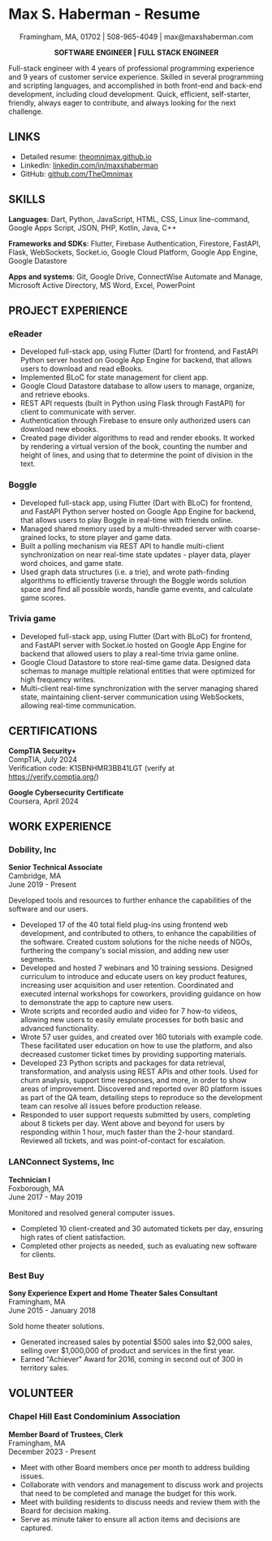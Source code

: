 # Max S. Haberman - Resume

<p align="center">
  Framingham, MA, 01702 | 508-965-4049 | max@maxshaberman.com
</p>

<p align="center">
  <strong>SOFTWARE ENGINEER | FULL STACK ENGINEER</strong>
</p>

Full-stack engineer with 4 years of professional programming experience and 9 years of customer service experience. Skilled in several programming and scripting languages, and accomplished in both front-end and back-end development, including cloud development. Quick, efficient, self-starter, friendly, always eager to contribute, and always looking for the next challenge.

## LINKS

* Detailed resume: [theomnimax.github.io](https://theomnimax.github.io/)
* LinkedIn: [linkedin.com/in/maxshaberman](https://linkedin.com/in/maxshaberman)
* GitHub: [github.com/TheOmnimax](https://github.com/TheOmnimax)

## SKILLS

**Languages**: Dart, Python, JavaScript, HTML, CSS, Linux line-command, Google Apps Script, JSON, PHP, Kotlin, Java, C++

**Frameworks and SDKs**: Flutter, Firebase Authentication, Firestore, FastAPI, Flask, WebSockets, Socket.io, Google Cloud Platform, Google App Engine, Google Datastore

**Apps and systems**: Git, Google Drive, ConnectWise Automate and Manage, Microsoft Active Directory, MS Word, Excel, PowerPoint

## PROJECT EXPERIENCE

### eReader

* Developed full-stack app, using Flutter (Dart) for frontend, and FastAPI Python server hosted on Google App Engine for backend, that allows users to download and read eBooks.
* Implemented BLoC for state management for client app.
* Google Cloud Datastore database to allow users to manage, organize, and retrieve ebooks.
* REST API requests (built in Python using Flask through FastAPI) for client to communicate with server.
* Authentication through Firebase to ensure only authorized users can download new ebooks.
* Created page divider algorithms to read and render ebooks. It worked by rendering a virtual version of the book, counting the number and height of lines, and using that to determine the point of division in the text.

### Boggle

* Developed full-stack app, using Flutter (Dart with BLoC) for frontend, and FastAPI Python server hosted on Google App Engine for backend, that allows users to play Boggle in real-time with friends online.
* Managed shared memory used by a multi-threaded server with coarse-grained locks, to store player and game data.
* Built a polling mechanism via REST API to handle multi-client synchronization on near real-time state updates - player data, player word choices, and game state.
* Used graph data structures (i.e. a trie), and wrote path-finding algorithms to efficiently traverse through the Boggle words solution space and find all possible words, handle game events, and calculate game scores.

### Trivia game

* Developed full-stack app, using Flutter (Dart with BLoC) for frontend, and FastAPI server with Socket.io hosted on Google App Engine for backend that allowed users to play a real-time trivia game online.
* Google Cloud Datastore to store real-time game data. Designed data schemas to manage multiple relational entities that were optimized for high frequency writes.
* Multi-client real-time synchronization with the server managing shared state, maintaining client-server communication using WebSockets, allowing real-time communication.

## CERTIFICATIONS

**CompTIA Security+**  
CompTIA, July 2024  
Verification code: K1SBNHMR3BB41LGT (verify at https://verify.comptia.org/)

**Google Cybersecurity Certificate**  
Coursera, April 2024

## WORK EXPERIENCE

### Dobility, Inc

**Senior Technical Associate**  
Cambridge, MA  
June 2019 - Present

Developed tools and resources to further enhance the capabilities of the software and our users.

* Developed 17 of the 40 total field plug-ins using frontend web development, and contributed to others, to enhance the capabilities of the software. Created custom solutions for the niche needs of NGOs, furthering the company's social mission, and adding new user segments.
* Developed and hosted 7 webinars and 10 training sessions. Designed curriculum to introduce and educate users on key product features, increasing user acquisition and user retention. Coordinated and executed internal workshops for coworkers, providing guidance on how to demonstrate the app to capture new users.
* Wrote scripts and recorded audio and video for 7 how-to videos, allowing new users to easily emulate processes for both basic and advanced functionality.
* Wrote 57 user guides, and created over 160 tutorials with example code. These facilitated user education on how to use the platform, and also decreased customer ticket times by providing supporting materials. 
* Developed 23 Python scripts and packages for data retrieval, transformation, and analysis using REST APIs and other tools. Used for churn analysis, support time responses, and more, in order to show areas of improvement.
Discovered and reported over 80 platform issues as part of the QA team, detailing steps to reproduce so the development team can resolve all issues before production release.
* Responded to user support requests submitted by users, completing about 8 tickets per day. Went above and beyond for users by responding within 1 hour, much faster than the 2-hour standard. Reviewed all tickets, and was point-of-contact for escalation.

### LANConnect Systems, Inc

**Technician I**  
Foxborough, MA  
June 2017 - May 2019

Monitored and resolved general computer issues.

* Completed 10 client-created and 30 automated tickets per day, ensuring high rates of client satisfaction.
* Completed other projects as needed, such as evaluating new software for clients.

### Best Buy

**Sony Experience Expert and Home Theater Sales Consultant**  
Framingham, MA  
June 2015 - January 2018

Sold home theater solutions.

* Generated increased sales by potential $500 sales into $2,000 sales, selling over $1,000,000 of product and services in the first year.
* Earned "Achiever" Award for 2016, coming in second out of 300 in territory sales.

## VOLUNTEER

### Chapel Hill East Condominium Association

**Member Board of Trustees, Clerk**  
Framingham, MA  
December 2023 - Present

*	Meet with other Board members once per month to address building issues.
*	Collaborate with vendors and management to discuss work and projects that need to be completed and manage the budget for this work.
*	Meet with building residents to discuss needs and review them with the Board for decision making.
*	Serve as minute taker to ensure all action items and decisions are captured.
